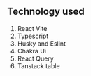 ## Technology used

1. React Vite
2. Typescript
3. Husky and Eslint
4. Chakra Ui
5. React Query
6. Tanstack table
